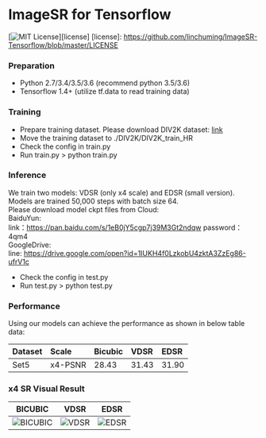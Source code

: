 # ImageSR for Tensorflow
[![MIT License](http://img.shields.io/badge/license-MIT-blue.svg?style=flat-square)][license]
[license]: https://github.com/linchuming/ImageSR-Tensorflow/blob/master/LICENSE
### Preparation
- Python 2.7/3.4/3.5/3.6 (recommend python 3.5/3.6)
- Tensorflow 1.4+ (utilize tf.data to read training data)
### Training
- Prepare training dataset. Please download DIV2K dataset:
[link](http://data.vision.ee.ethz.ch/cvl/DIV2K/DIV2K_train_HR.zip)
- Move the training dataset to ./DIV2K/DIV2K_train_HR
- Check the config in train.py
- Run train.py > python train.py
### Inference
We train two models: VDSR (only x4 scale) and EDSR (small version). Models are trained 50,000 steps with batch size 64.  
Please download model ckpt files from Cloud:  
BaiduYun:  
link：https://pan.baidu.com/s/1eB0jY5cgp7j39M3Gt2ndqw password：4qm4  
GoogleDrive:  
line: https://drive.google.com/open?id=1IUKH4f0LzkobU4zktA3ZzEg86-ufrV1c
- Check the config in test.py
- Run test.py > python test.py
### Performance
Using our models can achieve the performance as shown in below table data:

|Dataset|Scale|Bicubic|VDSR|EDSR|
|:-|:-|:-|:-|:-|
|Set5|x4-PSNR|28.43|31.43|31.90|
### x4 SR Visual Result
|BICUBIC|VDSR|EDSR|
|-|-|-|
|![BICUBIC](result/Set5/BICUBIC/butterfly_GT.bmp)|![VDSR](result/Set5/VDSR/butterfly_GT.bmp)|![EDSR](result/Set5/EDSR/butterfly_GT.bmp)|
  


